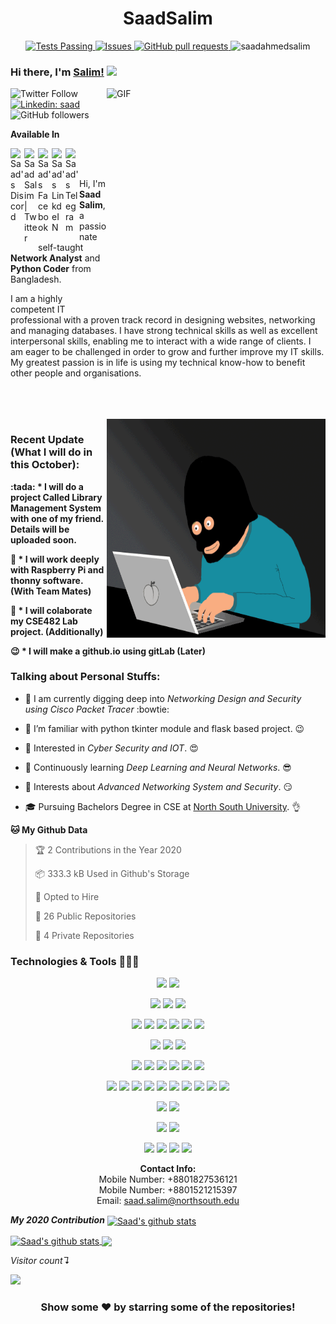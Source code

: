  <h1 align="center">SaadSalim</h1>
 <p align="center">
    <a href="https://github.com/saadahmedsalim/github-readme-stats/actions">
      <img alt="Tests Passing" src="https://github.com/anuraghazra/github-readme-stats/workflows/Test/badge.svg" />
    </a>
    <a href="https://github.com/saadahmedsalim/github-readme-stats/issues">
      <img alt="Issues" src="https://img.shields.io/github/issues/saadahmedsalim/github-readme-stats?color=0088ff" />
    </a>
    <a href="https://github.com/saadahmedsalim/github-readme-stats/pulls">
      <img alt="GitHub pull requests" src="https://img.shields.io/github/issues-pr/saadahmedsalim/github-readme-stats?color=0088ff" />
    </a>
    <img src="https://komarev.com/ghpvc/?username=saadahmedsalim&label=Views&color=brightgreen&style=plastic&label=PROFILE+VIEWS" alt="saadahmedsalim" />
   </p>
   
### Hi there, I'm [Salim!](https://saadahmedsalim.github.io) <img src="https://media.giphy.com/media/hvRJCLFzcasrR4ia7z/giphy.gif" width="25px">

<img align="right" alt="GIF" src="https://github.com/SaadAhmedSalim/SaadAhmedSalim/blob/master/image/3105.gif?raw=true" width="350" height="350" />


![Twitter Follow](https://img.shields.io/twitter/follow/Saad__Salim?label=Follow)
[![Linkedin: saad](https://img.shields.io/badge/-saad.salim171-blue?style=flat-square&logo=Linkedin&logoColor=white&link=https://www.linkedin.com/in/saad.salim171/)](https://www.linkedin.com/in/saad.salim171/)
![GitHub followers](https://img.shields.io/github/followers/saadahmedsalim?label=Follow&style=social)


<p><b>Available In</b></p>


<a href="https://discord.gg/BTXB5p">
  <img align="left" alt="Saad's Discord" width="22px" src="https://cdn.jsdelivr.net/npm/simple-icons@v3/icons/discord.svg" />
</a>
<a href="https://twitter.com/Saad__Salim">
  <img align="left" alt="Saad Salim | Twitter" width="22px" src="https://cdn.jsdelivr.net/npm/simple-icons@v3/icons/twitter.svg" />
</a>
<a href="https://www.facebook.com/saad.salim171">
  <img align="left" alt="Saad's Facebook" width="22px" src="https://cdn.jsdelivr.net/npm/simple-icons@v3/icons/facebook.svg" />
</a>

<a href="https://www.linkedin.com/in/saad-salim-a566b9160/">
  <img align="left" alt="Saad's LinkdeIN" width="22px" src="https://cdn.jsdelivr.net/npm/simple-icons@v3/icons/linkedin.svg" />
</a>
<a href="https://t.me/SaadSalim278">
  <img align="left" alt="Saad's Telegram" width="22px" src="https://cdn.jsdelivr.net/npm/simple-icons@v3/icons/telegram.svg" />
</a>


<br>
<br>
<p>
Hi, I'm <b>Saad Salim</b>, a passionate self-taught <b>Network Analyst</b> and <b>Python Coder</b> from Bangladesh.
</p>
<p>I am a highly competent IT professional with a proven track record in designing websites, networking and managing databases. I have strong technical skills as well as excellent interpersonal skills, enabling me to interact with a wide range of clients. I am eager to be challenged in order to grow and further improve my IT skills. My greatest passion is in life is using my technical know-how to benefit other people and organisations.</p>

<br>
<br>
<br>
  <img align="right" alt="GIF" src="https://github.com/SaadAhmedSalim/SaadAhmedSalim/blob/master/image/select1.gif?raw=true" width="350" height="350" />



### Recent Update (What I will do in this October):
<p>
<b> 
   :tada: * I will do a project Called Library Management System with one of my friend. Details will be uploaded soon. 

:pushpin: * I will work deeply with Raspberry Pi and thonny software. (With Team Mates)  

:sunrise: * I will colaborate my CSE482 Lab project. (Additionally) 

   :wink: * I will make a github.io using gitLab (Later)
</b>
</p>


### Talking about Personal Stuffs:

* 🔭 I am currently digging deep into *Networking Design and Security using Cisco Packet Tracer* :bowtie:   

* 🔭 I’m familiar with python tkinter module and flask based project. :wink:

* 🤔   Interested in *Cyber Security and IOT*. :heart_eyes:

* 🌱   Continuously learning  *Deep Learning and Neural Networks*. :sunglasses:

* 🌱   Interests about *Advanced Networking System and Security*. :smirk:

* 🎓   Pursuing Bachelors Degree in CSE at [North South University](http://www.northsouth.edu/). :ok_hand:


**🐱 My Github Data** 

> 🏆 2 Contributions in the Year 2020
 > 
> 📦 333.3 kB Used in Github's Storage 
 > 
> 💼 Opted to Hire
 > 
> 📜 26 Public Repositories
 > 
> 🔑 4 Private Repositories 

### Technologies & Tools 🔭🚀🔥
<div align="center">

<!-- OS -->
![](https://img.shields.io/badge/OS-Linux-informational?style=flat&logo=<LOGO_NAME>&logoColor=white&color=2bbc8a) 
![](https://img.shields.io/badge/OS-Windows-informational?style=flat&logo=<LOGO_NAME>&logoColor=white&color=2bbc8a)


<!-- Editor -->
![](https://img.shields.io/badge/Editor-Atom-informational?style=flat&logo=<LOGO_NAME>&logoColor=white&color=2bbc8a)
![](https://img.shields.io/badge/Editor-Pycharm-informational?style=flat&logo=<LOGO_NAME>&logoColor=white&color=2bbc8a)
![](https://img.shields.io/badge/Editor-Sublime-informational?style=flat&logo=<LOGO_NAME>&logoColor=white&color=2bbc8a)

<!-- Code -->

![](https://img.shields.io/badge/Code-Python-informational?style=flat&logo=<LOGO_NAME>&logoColor=white&color=2bbc8a)
![](https://img.shields.io/badge/Code-JavaScript-informational?style=flat&logo=<LOGO_NAME>&logoColor=white&color=2bbc8a)
![](https://img.shields.io/badge/Code-PHP-informational?style=flat&logo=<LOGO_NAME>&logoColor=white&color=2bbc8a)
![](https://img.shields.io/badge/Code-JAVA-informational?style=flat&logo=<LOGO_NAME>&logoColor=white&color=2bbc8a)
![](https://img.shields.io/badge/Code-C++-informational?style=flat&logo=<LOGO_NAME>&logoColor=white&color=2bbc8a)
![](https://img.shields.io/badge/Code-C-informational?style=flat&logo=<LOGO_NAME>&logoColor=white&color=2bbc8a)

<!-- Database -->
![](https://img.shields.io/badge/Database-mySQL-informational?style=flat&logo=<LOGO_NAME>&logoColor=white&color=2bbc8a)
![](https://img.shields.io/badge/Database-MSSQL-informational?style=flat&logo=<LOGO_NAME>&logoColor=white&color=2bbc8a)
![](https://img.shields.io/badge/Database-ORACLE-informational?style=flat&logo=<LOGO_NAME>&logoColor=white&color=2bbc8a)

<!-- Framework -->
![](https://img.shields.io/badge/Framework-Django-informational?style=flat&logo=<LOGO_NAME>&logoColor=white&color=2bbc8a)
![](https://img.shields.io/badge/Framework-Flask-informational?style=flat&logo=<LOGO_NAME>&logoColor=white&color=2bbc8a)
![](https://img.shields.io/badge/Framework-Tkinter-informational?style=flat&logo=<LOGO_NAME>&logoColor=white&color=2bbc8a)
![](https://img.shields.io/badge/Framework-.Net-informational?style=flat&logo=<LOGO_NAME>&logoColor=white&color=2bbc8a)
![](https://img.shields.io/badge/Framework-Bootstrap-informational?style=flat&logo=<LOGO_NAME>&logoColor=white&color=2bbc8a)
![](https://img.shields.io/badge/Framework-Laravel-informational?style=flat&logo=<LOGO_NAME>&logoColor=white&color=2bbc8a)

<!-- Tools -->
![](https://img.shields.io/badge/Tool-Eclipse-informational?style=flat&logo=<LOGO_NAME>&logoColor=white&color=2bbc8a)
![](https://img.shields.io/badge/Tool-Codeblocks-informational?style=flat&logo=<LOGO_NAME>&logoColor=white&color=2bbc8a)
![](https://img.shields.io/badge/Tool-Netbeans-informational?style=flat&logo=<LOGO_NAME>&logoColor=white&color=2bbc8a)
![](https://img.shields.io/badge/Tool-Git-informational?style=flat&logo=<LOGO_NAME>&logoColor=white&color=2bbc8a)
![](https://img.shields.io/badge/Tool-CiscoPacketTracer-informational?style=flat&logo=<LOGO_NAME>&logoColor=white&color=2bbc8a)
![](https://img.shields.io/badge/Tool-bitbucket-informational?style=flat&logo=<LOGO_NAME>&logoColor=white&color=2bbc8a)
![](https://img.shields.io/badge/Tool-GitLab-informational?style=flat&logo=<LOGO_NAME>&logoColor=white&color=2bbc8a)
![](https://img.shields.io/badge/Tool-Trello-informational?style=flat&logo=<LOGO_NAME>&logoColor=white&color=2bbc8a)
![](https://img.shields.io/badge/Tool-Xampp-informational?style=flat&logo=<LOGO_NAME>&logoColor=white&color=2bbc8a)
![](https://img.shields.io/badge/Tool-Slack-informational?style=flat&logo=<LOGO_NAME>&logoColor=white&color=2bbc8a)

<!-- Package Manager -->
![](https://img.shields.io/badge/Package_Manager-NPM-informational?style=flat&logo=<LOGO_NAME>&logoColor=white&color=2bbc8a)
![](https://img.shields.io/badge/Package_Manager-Composer-informational?style=flat&logo=<LOGO_NAME>&logoColor=white&color=2bbc8a)

<!-- Markup -->
![](https://img.shields.io/badge/Markup-Latex-informational?style=flat&logo=<LOGO_NAME>&logoColor=white&color=2bbc8a)
![](https://img.shields.io/badge/Markup-HTML-informational?style=flat&logo=<LOGO_NAME>&logoColor=white&color=2bbc8a)

<!-- Official -->
![](https://img.shields.io/badge/Official-MS_Word-informational?style=flat&logo=<LOGO_NAME>&logoColor=white&color=2bbc8a)
![](https://img.shields.io/badge/Official-MS_Power_Point-informational?style=flat&logo=<LOGO_NAME>&logoColor=white&color=2bbc8a)
![](https://img.shields.io/badge/Official-MS_Excel-informational?style=flat&logo=<LOGO_NAME>&logoColor=white&color=2bbc8a)
![](https://img.shields.io/badge/Official-MS_Access-informational?style=flat&logo=<LOGO_NAME>&logoColor=white&color=2bbc8a)

</div>



<div align="center">
  
  <b>Contact Info:</b><br>
  Mobile Number: +8801827536121 <br>
  Mobile Number: +8801521215397 <br>
  Email: saad.salim@northsouth.edu
</div>
 
 <p> <b><i>My 2020 Contribution</i></b>
<a href="https://github.com/saadahmedsalim">
 <img align="center" src="https://github-readme-stats.vercel.app/api?username=saadahmedsalim&count_private=true&show_icons=true&theme=radical&line_height=27" alt="Saad's github stats"/>
</a>

</p>

<a href="https://github.com/saadahmesalim/github-readme-stats">
  <img align="center" src="https://github-readme-stats.vercel.app/api?username=saadahmedsalim&count_private=true&show_icons=true&include_all_commits=true&theme=radical" alt="Saad's github stats" />
</a>
  
  <a href="https://github.com/saadahmedsalim/github-readme-stats">
  <!-- Change the `github-readme-stats.anuraghazra1.vercel.app` to `github-readme-stats.vercel.app`  -->
  <img align="center" src="https://github-readme-stats.vercel.app/api/top-langs?username=saadahmedsalim&count_fork=false&theme=tokyonight" />
</a>


*Visitor count↴*

<p align="left"> 
  <img src="https://profile-counter.glitch.me/saadahmedsalim/count.svg" />
</p>
<div align="center">

### Show some ❤️ by starring some of the repositories!

</div>

